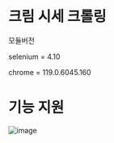 # 크림 시세 크롤링

모듈버전

selenium = 4.10

chrome = 119.0.6045.160

# 기능 지원
![image](https://github.com/whcksdud/cream_price_crawling/assets/67512185/97264cca-747c-4a0d-9291-2efc940b60e9)

